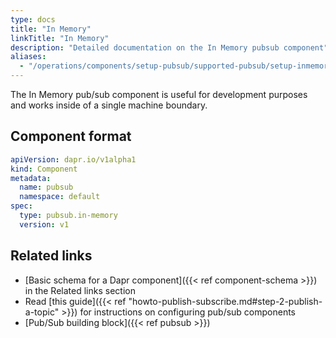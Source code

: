```yaml
---
type: docs
title: "In Memory"
linkTitle: "In Memory"
description: "Detailed documentation on the In Memory pubsub component"
aliases:
  - "/operations/components/setup-pubsub/supported-pubsub/setup-inmemory/"
---
```


The In Memory pub/sub component is useful for development purposes and works inside of a single machine boundary.

## Component format

```yaml
apiVersion: dapr.io/v1alpha1
kind: Component
metadata:
  name: pubsub
  namespace: default
spec:
  type: pubsub.in-memory
  version: v1
```

## Related links
- [Basic schema for a Dapr component]({{< ref component-schema >}}) in the Related links section
- Read [this guide]({{< ref "howto-publish-subscribe.md#step-2-publish-a-topic" >}}) for instructions on configuring pub/sub components
- [Pub/Sub building block]({{< ref pubsub >}})
